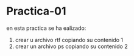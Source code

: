# Practica-01

en esta practica se ha ealizado:
1. crear u archivo rtf copiando su contenido 1
1. crear un archivo ps copiando su contenido 2
